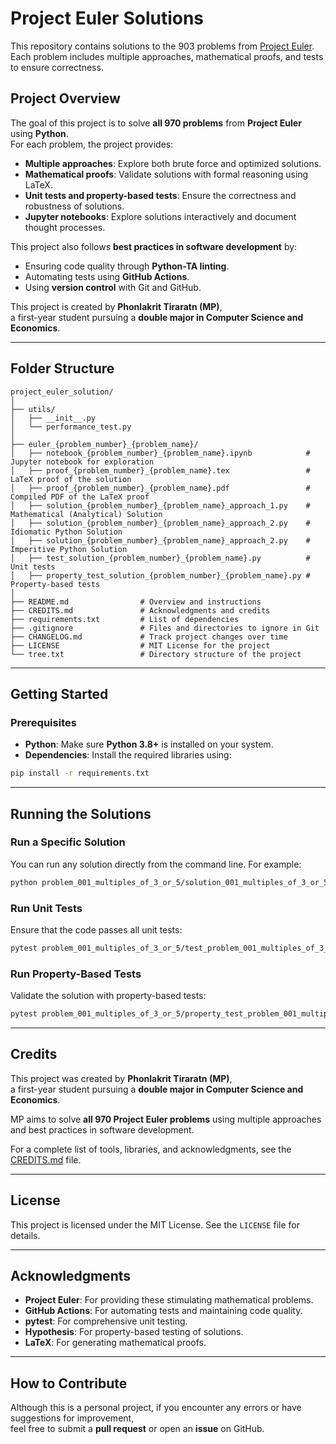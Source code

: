 
# Project Euler Solutions

This repository contains solutions to the 903 problems from [Project Euler](https://projecteuler.net/).  
Each problem includes multiple approaches, mathematical proofs, and tests to ensure correctness.

## Project Overview

The goal of this project is to solve **all 970 problems** from **Project Euler** using **Python**.  
For each problem, the project provides:

- **Multiple approaches**: Explore both brute force and optimized solutions.
- **Mathematical proofs**: Validate solutions with formal reasoning using LaTeX.
- **Unit tests and property-based tests**: Ensure the correctness and robustness of solutions.
- **Jupyter notebooks**: Explore solutions interactively and document thought processes.

This project also follows **best practices in software development** by:
- Ensuring code quality through **Python-TA linting**.
- Automating tests using **GitHub Actions**.
- Using **version control** with Git and GitHub.

This project is created by **Phonlakrit Tiraratn (MP)**,  
a first-year student pursuing a **double major in Computer Science and Economics**.

---

## **Folder Structure**

```
project_euler_solution/
│
├── utils/
│   ├── __init__.py
│   └── performance_test.py
│
├── euler_{problem_number}_{problem_name}/
│   ├── notebook_{problem_number}_{problem_name}.ipynb            # Jupyter notebook for exploration
│   ├── proof_{problem_number}_{problem_name}.tex                 # LaTeX proof of the solution
│   ├── proof_{problem_number}_{problem_name}.pdf                 # Compiled PDF of the LaTeX proof
│   ├── solution_{problem_number}_{problem_name}_approach_1.py    # Mathematical (Analytical) Solution
│   ├── solution_{problem_number}_{problem_name}_approach_2.py    # Idiomatic Python Solution
│   ├── solution_{problem_number}_{problem_name}_approach_2.py    # Imperitive Python Solution
│   ├── test_solution_{problem_number}_{problem_name}.py          # Unit tests
│   ├── property_test_solution_{problem_number}_{problem_name}.py # Property-based tests
│
├── README.md                # Overview and instructions
├── CREDITS.md               # Acknowledgments and credits
├── requirements.txt         # List of dependencies
├── .gitignore               # Files and directories to ignore in Git
├── CHANGELOG.md             # Track project changes over time
├── LICENSE                  # MIT License for the project
└── tree.txt                 # Directory structure of the project

```

---

## **Getting Started**

### **Prerequisites**

- **Python**: Make sure **Python 3.8+** is installed on your system.
- **Dependencies**: Install the required libraries using:

```bash
pip install -r requirements.txt
```

---

## **Running the Solutions**

### **Run a Specific Solution**

You can run any solution directly from the command line. For example:

```bash
python problem_001_multiples_of_3_or_5/solution_001_multiples_of_3_or_5_approach_1.py
```

### **Run Unit Tests**

Ensure that the code passes all unit tests:

```bash
pytest problem_001_multiples_of_3_or_5/test_problem_001_multiples_of_3_or_5.py
```

### **Run Property-Based Tests**

Validate the solution with property-based tests:

```bash
pytest problem_001_multiples_of_3_or_5/property_test_problem_001_multiples_of_3_or_5.py
```

---

## **Credits**

This project was created by **Phonlakrit Tiraratn (MP)**,  
a first-year student pursuing a **double major in Computer Science and Economics**.

MP aims to solve **all 970 Project Euler problems** using multiple approaches and best practices in software development.

For a complete list of tools, libraries, and acknowledgments, see the [CREDITS.md](CREDITS.md) file.

---

## **License**

This project is licensed under the MIT License. See the `LICENSE` file for details.

---

## **Acknowledgments**

- **Project Euler**: For providing these stimulating mathematical problems.
- **GitHub Actions**: For automating tests and maintaining code quality.
- **pytest**: For comprehensive unit testing.
- **Hypothesis**: For property-based testing of solutions.
- **LaTeX**: For generating mathematical proofs.

---

## **How to Contribute**

Although this is a personal project, if you encounter any errors or have suggestions for improvement,  
feel free to submit a **pull request** or open an **issue** on GitHub.